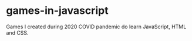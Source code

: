 # games-in-javascript

Games I created during 2020 COVID pandemic do learn JavaScript, HTML and CSS.